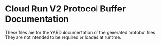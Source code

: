 # Cloud Run V2 Protocol Buffer Documentation

These files are for the YARD documentation of the generated protobuf files.
They are not intended to be required or loaded at runtime.

